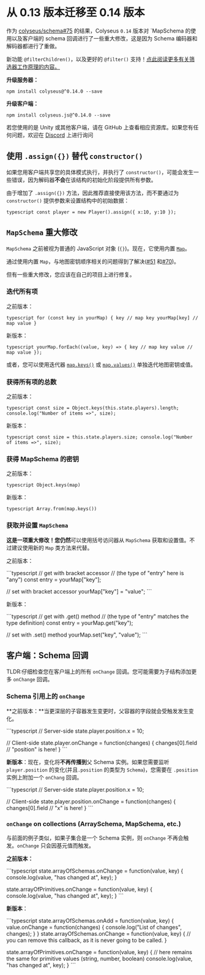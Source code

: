 # 从 0.13 版本迁移至 0.14 版本

作为 [colyseus/schema#75](https://github.com/colyseus/schema/issues/75) 的结果，Colyseus `0.14` 版本对 `MapSchema 的使用以及客户端的 schema 回调进行了一些重大修改，这是因为 Schema 编码器和解码器都进行了重做。

新功能 `@filterChildren()`，以及更好的 `@filter()` 支持！[点此阅读更多有关筛选器工作原理的内容。](/state/schema/#filtering-data-per-client)

**升级服务器：**

``` npm install colyseus@^0.14.0 --save ```

**升级客户端：**

``` npm install colyseus.js@^0.14.0 --save ```

若您使用的是 Unity 或其他客户端，请在 GitHub 上查看相应资源库。如果您有任何问题，欢迎在 [Discord](https://discord.gg/RY8rRS7) 上进行询问

## 使用 `.assign({})` 替代 `constructor()`

如果您用客户端共享您的具体模式执行，并执行了 `constructor()`，可能会发生一些错误，因为解码器**不会**在该结构的初始化阶段提供所有参数。

由于增加了 `.assign({})` 方法，因此推荐直接使用该方法，而不要通过为 `constructor()` 提供参数来设置结构中的初始数据：

```typescript const player = new Player().assign({ x:10, y:10 }); ```

## `MapSchema` 重大修改

`MapSchema` 之前被视为普通的 JavaScript 对象 (`{}`)。现在，它使用内置 [`Map`](https://developer.mozilla.org/en-US/docs/Web/JavaScript/Reference/Global_Objects/Map)。

通过使用内置 `Map`，与地图密钥顺序相关的问题得到了解决([\#51](https://github.com/colyseus/schema/pull/51) 和[\#70](https://github.com/colyseus/schema/pull/70))。

但有一些重大修改，您应该在自己的项目上进行修复。

### 迭代所有项

之前版本：

```typescript for (const key in yourMap) { key // map key yourMap[key] // map value } ```

新版本：

```typescript yourMap.forEach((value, key) => { key // map key value // map value }); ```

或者，您可以使用迭代器 [`map.keys()`](https://developer.mozilla.org/en-US/docs/Web/JavaScript/Reference/Global_Objects/Map/keys) 或 [`map.values()`](https://developer.mozilla.org/en-US/docs/Web/JavaScript/Reference/Global_Objects/Map/values) 单独迭代地图密钥或值。

### 获得所有项的总数

之前版本：

```typescript const size = Object.keys(this.state.players).length; console.log("Number of items =>", size); ```

新版本：

```typescript const size = this.state.players.size; console.log("Number of items =>", size); ```

### 获得 MapSchema 的密钥

之前版本：

```typescript Object.keys(map) ```

新版本：

```typescript Array.from(map.keys()) ```

### 获取并设置 `MapSchema`

**这是一项重大修改！**您**仍然**可以使用括号访问器从 `MapSchema` 获取和设置值。不过建议使用新的 `Map` 类方法来代替。

之前版本：

\`\`\`typescript // get with bracket accessor // (the type of "entry" here is "any") const entry = yourMap\["key"];

// set with bracket accessor yourMap\["key"] = "value"; \`\`\`

新版本：

\`\`\`typescript // get with .get() method // (the type of "entry" matches the type definition) const entry = yourMap.get("key");

// set with .set() method yourMap.set("key", "value"); \`\`\`


## 客户端：Schema 回调

TLDR:仔细检查您在客户端上的所有 `onChange` 回调。您可能需要为子结构添加更多 `onChange` 回调。

### Schema 引用上的 `onChange`

**之前版本：**当更深层的子容器发生变更时，父容器的字段就会受触发发生变化。

\`\`\`typescript // Server-side state.player.position.x = 10;

// Client-side state.player.onChange = function(changes) { changes\[0].field // "position" is here! } \`\`\`

**新版本**：现在，变化将**不再传播到**父 Schema 实例。如果您需要监听 `player.position` 的变化(并且`.position` 的类型为 `Schema`)，您需要在 `.position` 实例上附加一个 `onChang` 回调。

\`\`\`typescript // Server-side state.player.position.x = 10;

// Client-side state.player.position.onChange = function(changes) { changes\[0].field // "x" is here! } \`\`\`

### `onChange` on collections (ArraySchema, MapSchema, etc.)

与前面的例子类似，如果子集合是一个 Schema 实例，则 `onChange` 不再会触发。`onChange` 只会因基元值而触发。

**之前版本：**

\`\`\`typescript state.arrayOfSchemas.onChange = function(value, key) { console.log(value, "has changed at", key); }

state.arrayOfPrimitives.onChange = function(value, key) { console.log(value, "has changed at", key); } \`\`\`

**新版本**：

\`\`\`typescript state.arrayOfSchemas.onAdd = function(value, key) { value.onChange = function(changes) { console.log("List of changes", changes); } } state.arrayOfSchemas.onChange = function(value, key) { // you can remove this callback, as it is never going to be called. }

state.arrayOfPrimitives.onChange = function(value, key) { // here remains the same for primitive values (string, number, boolean) console.log(value, "has changed at", key); } \`\`\`

